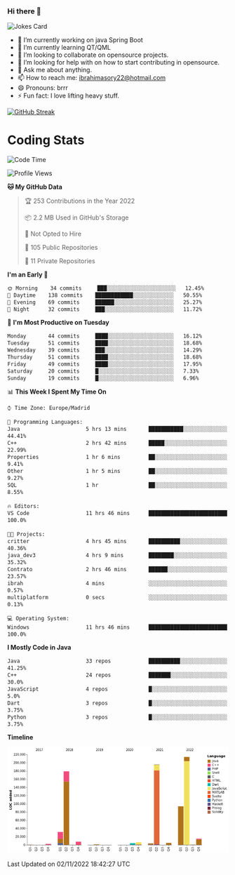 ### Hi there 👋

![Jokes Card](https://readme-jokes.vercel.app/api)

- 🔭 I’m currently working on java Spring Boot
- 🌱 I’m currently learning QT/QML
- 👯 I’m looking to collaborate on opensource projects. 
- 🤔 I’m looking for help with on how to start contributing in opensource.
- 💬 Ask me about anything. 
- 📫 How to reach me: ibrahimasory22@hotmail.com
- 😄 Pronouns: brrr
- ⚡ Fun fact: I love lifting heavy stuff.

[![GitHub Streak](https://github-readme-streak-stats.herokuapp.com/?user=sorydi3)](https://git.io/streak-stats)

Coding Stats
============


<!--START_SECTION:waka-->
![Code Time](http://img.shields.io/badge/Code%20Time-9%20hrs%2011%20mins-blue)

![Profile Views](http://img.shields.io/badge/Profile%20Views-90-blue)

**🐱 My GitHub Data** 

> 🏆 253 Contributions in the Year 2022
 > 
> 📦 2.2 MB Used in GitHub's Storage 
 > 
> 🚫 Not Opted to Hire
 > 
> 📜 105 Public Repositories 
 > 
> 🔑 11 Private Repositories  
 > 
**I'm an Early 🐤** 

```text
🌞 Morning    34 commits     ███░░░░░░░░░░░░░░░░░░░░░░   12.45% 
🌆 Daytime    138 commits    ████████████░░░░░░░░░░░░░   50.55% 
🌃 Evening    69 commits     ██████░░░░░░░░░░░░░░░░░░░   25.27% 
🌙 Night      32 commits     ███░░░░░░░░░░░░░░░░░░░░░░   11.72%

```
📅 **I'm Most Productive on Tuesday** 

```text
Monday       44 commits     ████░░░░░░░░░░░░░░░░░░░░░   16.12% 
Tuesday      51 commits     ████░░░░░░░░░░░░░░░░░░░░░   18.68% 
Wednesday    39 commits     ███░░░░░░░░░░░░░░░░░░░░░░   14.29% 
Thursday     51 commits     ████░░░░░░░░░░░░░░░░░░░░░   18.68% 
Friday       49 commits     ████░░░░░░░░░░░░░░░░░░░░░   17.95% 
Saturday     20 commits     █░░░░░░░░░░░░░░░░░░░░░░░░   7.33% 
Sunday       19 commits     █░░░░░░░░░░░░░░░░░░░░░░░░   6.96%

```


📊 **This Week I Spent My Time On** 

```text
⌚︎ Time Zone: Europe/Madrid

💬 Programming Languages: 
Java                     5 hrs 13 mins       ███████████░░░░░░░░░░░░░░   44.41% 
C++                      2 hrs 42 mins       █████░░░░░░░░░░░░░░░░░░░░   22.99% 
Properties               1 hr 6 mins         ██░░░░░░░░░░░░░░░░░░░░░░░   9.41% 
Other                    1 hr 5 mins         ██░░░░░░░░░░░░░░░░░░░░░░░   9.27% 
SQL                      1 hr                ██░░░░░░░░░░░░░░░░░░░░░░░   8.55%

🔥 Editors: 
VS Code                  11 hrs 46 mins      █████████████████████████   100.0%

🐱‍💻 Projects: 
critter                  4 hrs 45 mins       ██████████░░░░░░░░░░░░░░░   40.36% 
java_dev3                4 hrs 9 mins        ████████░░░░░░░░░░░░░░░░░   35.32% 
Contrato                 2 hrs 46 mins       ██████░░░░░░░░░░░░░░░░░░░   23.57% 
ibrah                    4 mins              ░░░░░░░░░░░░░░░░░░░░░░░░░   0.57% 
multiplatform            0 secs              ░░░░░░░░░░░░░░░░░░░░░░░░░   0.13%

💻 Operating System: 
Windows                  11 hrs 46 mins      █████████████████████████   100.0%

```

**I Mostly Code in Java** 

```text
Java                     33 repos            ██████████░░░░░░░░░░░░░░░   41.25% 
C++                      24 repos            ███████░░░░░░░░░░░░░░░░░░   30.0% 
JavaScript               4 repos             █░░░░░░░░░░░░░░░░░░░░░░░░   5.0% 
Dart                     3 repos             █░░░░░░░░░░░░░░░░░░░░░░░░   3.75% 
Python                   3 repos             █░░░░░░░░░░░░░░░░░░░░░░░░   3.75%

```


**Timeline**

![Chart not found](https://raw.githubusercontent.com/sorydi3/sorydi3/main/charts/bar_graph.png) 


 Last Updated on 02/11/2022 18:42:27 UTC
<!--END_SECTION:waka-->

